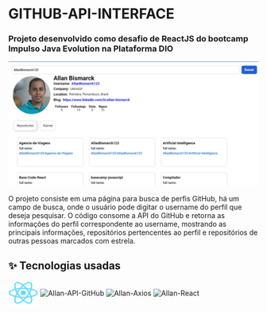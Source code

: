 # GITHUB-API-INTERFACE

### Projeto desenvolvido como desafio de ReactJS do bootcamp Impulso Java Evolution na Plataforma DIO

<img src="print-api-github.png" width="auto" height="auto"/>

O projeto consiste em uma página para busca de perfis GitHub, há um campo de busca, onde o usuário pode digitar o username do perfil que deseja pesquisar. O código consome a API do GitHub e retorna as informações do perfil correspondente ao username, mostrando as principais informações, repositórios pertencentes ao perfil e repositórios de outras pessoas marcados com estrela.

## ✨ Tecnologias usadas
<div style="display: inline_block">
  <img align="center" alt="Allan-React" height="50" width="60" src="https://raw.githubusercontent.com/devicons/devicon/master/icons/react/react-original.svg">
  <img align="center" alt="Allan-API-GitHub" height="70" width="120" src="https://res.cloudinary.com/practicaldev/image/fetch/s--wxWOWaNb--/c_imagga_scale,f_auto,fl_progressive,h_900,q_auto,w_1600/https://dev-to-uploads.s3.amazonaws.com/i/4u07v77746evbyxibmpi.png">
  <img align="center" alt="Allan-Axios" height="50" width="100" src="https://6amcity.com/wp-content/uploads/2020/04/Axios-logo.png">
  <img align="center" alt="Allan-React" height="60" width="60" src="https://cdn-media-1.freecodecamp.org/images/1*p1TndLk3UsGPBsM7qHPZIw.png">
</div>
